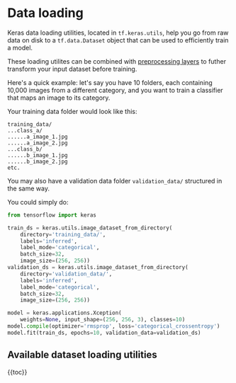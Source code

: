 # Data loading

Keras data loading utilities, located in `tf.keras.utils`,
help you go from raw data on disk to a `tf.data.Dataset` object that can be
used to efficiently train a model.

These loading utilites can be combined with
[preprocessing layers](https://keras.io/api/layers/preprocessing_layers/) to
futher transform your input dataset before training.

Here's a quick example: let's say you have 10 folders, each containing
10,000 images from a different category, and you want to train a
classifier that maps an image to its category.

Your training data folder would look like this:

```
training_data/
...class_a/
......a_image_1.jpg
......a_image_2.jpg
...class_b/
......b_image_1.jpg
......b_image_2.jpg
etc.
```

You may also have a validation data folder `validation_data/` structured in the
same way.

You could simply do:

```python
from tensorflow import keras

train_ds = keras.utils.image_dataset_from_directory(
    directory='training_data/',
    labels='inferred',
    label_mode='categorical',
    batch_size=32,
    image_size=(256, 256))
validation_ds = keras.utils.image_dataset_from_directory(
    directory='validation_data/',
    labels='inferred',
    label_mode='categorical',
    batch_size=32,
    image_size=(256, 256))

model = keras.applications.Xception(
    weights=None, input_shape=(256, 256, 3), classes=10)
model.compile(optimizer='rmsprop', loss='categorical_crossentropy')
model.fit(train_ds, epochs=10, validation_data=validation_ds)
```


## Available dataset loading utilities

{{toc}}

